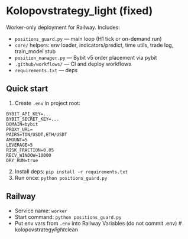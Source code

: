 # Kolopovstrategy_light (fixed)

Worker-only deployment for Railway. Includes:
- `positions_guard.py` — main loop (H1 tick or on-demand run)
- `core/` helpers: env loader, indicators/predict, time utils, trade log, train_model stub
- `position_manager.py` — Bybit v5 order placement via pybit
- `.github/workflows/` — CI and deploy workflows
- `requirements.txt` — deps

## Quick start
1) Create `.env` in project root:
```
BYBIT_API_KEY=...
BYBIT_SECRET_KEY=...
DOMAIN=bybit
PROXY_URL=
PAIRS=TON/USDT,ETH/USDT
AMOUNT=5
LEVERAGE=5
RISK_FRACTION=0.05
RECV_WINDOW=10000
DRY_RUN=true
```
2) Install deps: `pip install -r requirements.txt`
3) Run once: `python positions_guard.py`

## Railway
- Service name: `worker`
- Start command: `python positions_guard.py`
- Put env vars from `.env` into Railway Variables (do not commit .env)
#   k o l o p o v s t r a t e g y _ l i g h t _ c l e a n  
 